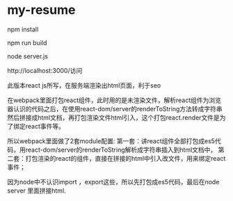 # my-resume

npm install

npm run build

node server.js

http://localhost:3000/访问

此版本react js所写，在服务端渲染出html页面，利于seo

在webpack里面打包react组件，此时用的是未渲染文件，解析react组件为浏览器认识的代码之后，在使用react-dom/server的renderToString方法转成字符串
然后拼接成html文档，再打包渲染文件html引入，这个打包react.render文件是为了绑定react事件等。

所以webpack里面做了2套module配置:
第一套：讲react组件全部打包成es5代码，用react-dom/server的renderToString解析成字符串插入到html文档中，
第二套：打包渲染的react的组件，直接在拼接的html中引入改文件，用来绑定react事件；

因为node中不认识import ，export这些，所以先打包成es5代码，最后在node server 里面拼接html.


